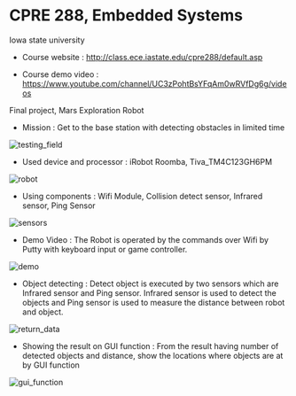 # CPRE 288, Embedded Systems

Iowa state university

- Course website : 
http://class.ece.iastate.edu/cpre288/default.asp

- Course demo video : 
https://www.youtube.com/channel/UC3zPohtBsYFqAm0wRVfDg6g/videos


Final project, Mars Exploration Robot

- Mission
: Get to the base station with detecting obstacles in limited time

![testing_field](https://user-images.githubusercontent.com/39265784/53308411-9a6a7b00-3866-11e9-921e-6a8abf69b34e.jpg)

- Used device and processor
: iRobot Roomba, Tiva_TM4C123GH6PM

![robot](https://user-images.githubusercontent.com/39265784/53308838-ea970c80-3869-11e9-8724-44e2f58b9321.jpg)

- Using components
: Wifi Module, Collision detect sensor, Infrared sensor, Ping Sensor

![sensors](https://user-images.githubusercontent.com/39265784/53308841-ecf96680-3869-11e9-8cbc-3a0bc224bec7.jpg)


- Demo Video
: The Robot is operated by the commands over Wifi by Putty with keyboard input or game controller.

![demo](https://user-images.githubusercontent.com/39265784/53309580-4b284880-386e-11e9-913b-13ab12e80877.gif)

- Object detecting
: Detect object is executed by two sensors which are Infrared sensor and Ping sensor. Infrared sensor is used to detect the objects and Ping sensor is used to measure the distance between robot and object.

![return_data](https://user-images.githubusercontent.com/39265784/53309185-13200600-386c-11e9-8ddf-2ee86ac03677.jpg)

- Showing the result on GUI function
: From the result having number of detected objects and distance, show the locations where objects are at by GUI function

![gui_function](https://user-images.githubusercontent.com/39265784/53309247-701bbc00-386c-11e9-8a9e-a696275d5d75.jpg)
